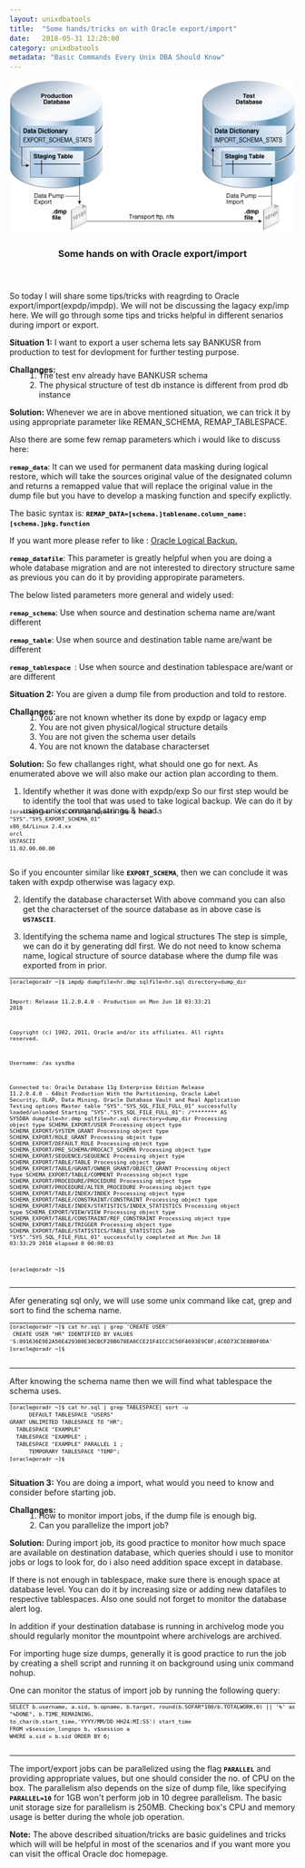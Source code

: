 ```yaml
---
layout:	unixdbatools
title:	"Some hands/tricks on with Oracle export/import"
date:	2018-05-31 12:20:00
category: unixdbatools
metadata: "Basic Commands Every Unix DBA Should Know"
---
```


<a href="#" class="image featured"> <img src="/images/expdp-impdp.png" alt=""/> </a>

<header>
		<h3>Some hands on with Oracle export/import</h3>
</header>


So today I will share some tips/tricks with reagrding to Oracle export/import(expdp/impdp). We will not be discussing the lagacy exp/imp here. We will go through some tips and 
tricks helpful in different senarios during import or export.

<strong>Situation 1:</strong>
I want to export a user schema lets say BANKUSR from production to test for devlopment for further testing purpose.


<strong>Challanges:</strong>
<ol type="1" style="margin-left: 2em; list-style-type: decimal; margin-top: -1.5em;">
<li>The test env already have BANKUSR schema</li>
<li>The physical structure of test db instance is different from prod db instance</li>
</ol> 

<strong>Solution:</strong>
Whenever we are in above mentioned situation, we can trick it by using appropriate parameter like REMAN_SCHEMA, REMAP_TABLESPACE. 

Also there are some few remap parameters which i would like to discuss here:

<strong style="overflow: auto; font-family: monospace; font-size: 0.8em; color: black">remap_data</strong>: It can we used for permanent data masking during logical restore, which will take the sources original value of the designated column and returns a remapped value 
that will replace the original value in the dump file but you have to develop a masking function and specify explictly.

The basic syntax is:
<strong style="overflow: auto; font-family: monospace; font-size: 0.8em; color: black">REMAP_DATA=[schema.]tablename.column_name:[schema.]pkg.function</strong>


If you want more please refer to like : [Oracle Logical Backup.](https://docs.oracle.com/database/121/SUTIL/GUID-B1D13216-93D3-4FFC-A0BB-082E133FD2B9.htm#SUTIL861)

<strong style="overflow: auto; font-family: monospace; font-size: 0.8em; color: black">remap_datafile</strong>:
This parameter is greatly helpful when you are doing a whole database migration and are not interested to directory structure same as previous you can do it 
by providing appropirate parameters.

The below listed parameters more general and widely used:

<strong style="overflow: auto; font-family: monospace; font-size: 0.8em; color: black">remap_schema</strong>: Use when source and destination schema name are/want different

<strong style="overflow: auto; font-family: monospace; font-size: 0.8em; color: black">remap_table</strong>: Use when source and destination table name are/want be different

<strong style="overflow: auto; font-family: monospace; font-size: 0.8em; color: black">remap_tablespace </strong>: Use when source and destination tablespace are/want or are  different

<strong>Situation 2:</strong>
You are given a dump file from production and told to restore.

<strong>Challanges:</strong>
<ol type="1" style="margin-left: 2em; list-style-type: decimal; margin-top: -1.5em;">
<li> You are not known whether its done by expdp or lagacy emp</li>
<li> You are not given physical/logical structure details</li>
<li> You are not given the schema user details</li>
<li> You are not known the database characterset</li>
</ol> 

<strong>Solution:</strong>
So few challanges right, what should one go for next. As enumerated above we will also make our action plan according to them.

1) Identify whether it was done with expdp/exp 
So our first step would be to identify the tool that was used to take logical backup. We can do it by using unix command strings & head.

<pre style="overflow: auto; font-family: monospace; font-size: 0.8em; color: black; margin-top: -3.5em;">
<code class="bash">
[oracle@oradr ~]$ strings appmeta.dmp | head -5
"SYS"."SYS_EXPORT_SCHEMA_01"
x86_64/Linux 2.4.xx
orcl
US7ASCII
11.02.00.00.00
  </code>
</pre>


So if you encounter similar like <strong style="overflow: auto; font-family: monospace; font-size: 0.8em; color: black">EXPORT_SCHEMA</strong>, then we can conclude it was taken with expdp otherwise was lagacy exp.

2) Identify the database characterset
With above command you can also get the characterset of the source database as in above case is <strong style="overflow: auto; font-family: monospace; font-size: 0.8em; color: black">US7ASCII</strong>.

3) Identifying the schema name and logical structures
The step is simple, we can do it by generating ddl first. We do not need to know schema name, logical structure of source database where the dump file was exported from in prior.
<hr>
<pre style="overflow: auto; font-family: monospace; font-size: 0.8em; color: black; margin-top: -2.5em;">
<code class="bash">
[oracle@oradr ~]$ impdp dumpfile=hr.dmp sqlfile=hr.sql directory=dump_dir

Import: Release 11.2.0.4.0 - Production on Mon Jun 18 03:33:21 2018

Copyright (c) 1982, 2011, Oracle and/or its affiliates.  All rights reserved.

Username: /as sysdba

Connected to: Oracle Database 11g Enterprise Edition Release 11.2.0.4.0 - 64bit Production
With the Partitioning, Oracle Label Security, OLAP, Data Mining,
Oracle Database Vault and Real Application Testing options
Master table "SYS"."SYS_SQL_FILE_FULL_01" successfully loaded/unloaded
Starting "SYS"."SYS_SQL_FILE_FULL_01":  /******** AS SYSDBA dumpfile=hr.dmp sqlfile=hr.sql directory=dump_dir 
Processing object type SCHEMA_EXPORT/USER
Processing object type SCHEMA_EXPORT/SYSTEM_GRANT
Processing object type SCHEMA_EXPORT/ROLE_GRANT
Processing object type SCHEMA_EXPORT/DEFAULT_ROLE
Processing object type SCHEMA_EXPORT/PRE_SCHEMA/PROCACT_SCHEMA
Processing object type SCHEMA_EXPORT/SEQUENCE/SEQUENCE
Processing object type SCHEMA_EXPORT/TABLE/TABLE
Processing object type SCHEMA_EXPORT/TABLE/GRANT/OWNER_GRANT/OBJECT_GRANT
Processing object type SCHEMA_EXPORT/TABLE/COMMENT
Processing object type SCHEMA_EXPORT/PROCEDURE/PROCEDURE
Processing object type SCHEMA_EXPORT/PROCEDURE/ALTER_PROCEDURE
Processing object type SCHEMA_EXPORT/TABLE/INDEX/INDEX
Processing object type SCHEMA_EXPORT/TABLE/CONSTRAINT/CONSTRAINT
Processing object type SCHEMA_EXPORT/TABLE/INDEX/STATISTICS/INDEX_STATISTICS
Processing object type SCHEMA_EXPORT/VIEW/VIEW
Processing object type SCHEMA_EXPORT/TABLE/CONSTRAINT/REF_CONSTRAINT
Processing object type SCHEMA_EXPORT/TABLE/TRIGGER
Processing object type SCHEMA_EXPORT/TABLE/STATISTICS/TABLE_STATISTICS
Job "SYS"."SYS_SQL_FILE_FULL_01" successfully completed at Mon Jun 18 03:33:29 2018 elapsed 0 00:00:03

[oracle@oradr ~]$ 
  </code>
</pre>

<hr>
Afer generating sql only, we will use some unix command like cat, grep and sort to find the schema name.
<hr>
<pre style="overflow: auto; font-family: monospace; font-size: 0.8em; color: black; margin-top: -2.5em;">
<code class="bash">
[oracle@oradr ~]$ cat hr.sql | grep 'CREATE USER'
 CREATE USER "HR" IDENTIFIED BY VALUES 'S:891636E9E2A56E429380E30CBCF20B678EA0CCE21F41CC3C50F4693E9C8F;4C6D73C3E8B0F0DA'
[oracle@oradr ~]$ 
  </code>
</pre>
<hr>

After knowing the schema name then we will find what tablespace the schema uses.
<hr>
<pre style="overflow: auto; font-family: monospace; font-size: 0.8em; color: black; margin-top: -2.5em;">
	<code class="bash">
[oracle@oradr ~]$ cat hr.sql | grep TABLESPACE| sort -u
      DEFAULT TABLESPACE "USERS"
GRANT UNLIMITED TABLESPACE TO "HR";
  TABLESPACE "EXAMPLE" 
  TABLESPACE "EXAMPLE" ;
  TABLESPACE "EXAMPLE" PARALLEL 1 ;
      TEMPORARY TABLESPACE "TEMP";
[oracle@oradr ~]$ 
  </code>
</pre>

<strong>Situation 3:</strong>
You are doing a import, what would you need to know and consider before starting job.

<strong>Challanges:</strong>
<ol type="1" style="margin-left: 2em; list-style-type: decimal; margin-top: -1.5em;">
<li> How to monitor import jobs, if the dump file is enough big.</li>
<li> Can you parallelize the import job?</li>
</ol> 

<strong>Solution:</strong>
During import job, its good practice to monitor how much space are available on destination database, which queries should i use to monitor jobs or logs to look for, do i also need addition space except in database.

If there is not enough in tablespace, make sure there is enough space at database level. You can do it by increasing size or adding new datafiles to respective tablespaces. Also one sould not forget to monitor the database alert log.

In addition if your destination database is running in archivelog mode you should regularly monitor the mountpoint where archivelogs are archived.

For importing huge size dumps, generally it is good practice to run the job by creating a shell script and running it on background using unix command nohup.

One can monitor the status of import job by running the following query:
<hr>
<pre style="overflow: auto; font-family: monospace; font-size: 0.8em; color: black; margin-top: -2.5em;">
	<code class="bash">
SELECT b.username, a.sid, b.opname, b.target, round(b.SOFAR*100/b.TOTALWORK,0) || '%' as "%DONE", b.TIME_REMAINING,
to_char(b.start_time,'YYYY/MM/DD HH24:MI:SS') start_time
FROM v$session_longops b, v$session a
WHERE a.sid = b.sid ORDER BY 6;
  </code>
</pre>

<hr>
The import/export jobs can be parallelized using the flag <strong style="overflow: auto; font-family: monospace; font-size: 0.8em; color: black">PARALLEL</strong> and providing appropriate values, but one should consider the no. of CPU on the box. The parallelism also depends on the size of dump file, like specifying <strong style="overflow: auto; font-family: monospace; font-size: 0.8em; color: black">PARALLEL=10</strong> for 1GB won't perform job in 10 degree parallelism. The basic unit storage  size for parallelism is 250MB. Checking box's CPU and memory usage is better during the whole job operation.

<strong>Note:</strong>
The above described situation/tricks are basic guidelines and tricks which will will be helpful in most of the scenarios and if you want more you can visit the offical Oracle doc homepage.
